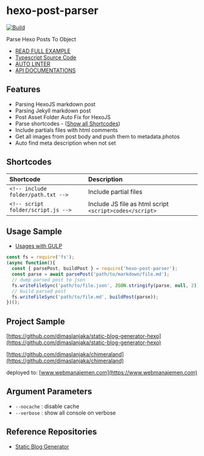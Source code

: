 # hexo-post-parser
[![Build](https://github.com/dimaslanjaka/hexo-post-parser/actions/workflows/build.yml/badge.svg?branch=main)](https://github.com/dimaslanjaka/hexo-post-parser/actions/workflows/build.yml)

Parse Hexo Posts To Object

- [READ FULL EXAMPLE](https://github.com/dimaslanjaka/hexo-post-parser/tree/master/tests)
- [Typescript Source Code](https://github.com/dimaslanjaka/hexo-post-parser/tree/master/src)
- [AUTO LINTER](https://www.webmanajemen.com/NodeJS/eslint-prettier-typescript-vscode.html)
- [API DOCUMENTATIONS](https://www.webmanajemen.com/docs/hexo-post-parser/modules.html)

## Features
- Parsing HexoJS markdown post
- Parsing Jekyll markdown post
- Post Asset Folder Auto Fix for HexoJS
- Parse shortcodes - ([Show all Shortcodes](#shortcodes))
- Include partials files with html comments
- Get all images from post body and push them to metadata.photos
- Auto find meta description when not set

## Shortcodes

| Shortcode | Description |
| :--- | :--- |
| `<!-- include folder/path.txt -->` | Include partial files |
| `<!-- script folder/script.js -->` | Include JS file as html script `<script>codes</script>` |

## Usage Sample

- [Usages with GULP](https://github.com/dimaslanjaka/static-blog-generator-hexo/blob/master/packages/gulp-sbg/src/gulp.post.ts)

```js
const fs = require('fs');
(async function(){
  const { parsePost, buildPost } = require('hexo-post-parser');
  const parse = await parsePost('path/to/markdown/file.md');
  // dump parsed post to json
  fs.writeFileSync('path/to/file.json', JSON.stringify(parse, null, 2));
  // build parsed post
  fs.writeFileSync('path/to/file.md', buildPost(parse));
})();
```

## Project Sample
[https://github.com/dimaslanjaka/static-blog-generator-hexo](https://github.com/dimaslanjaka/static-blog-generator-hexo)

[https://github.com/dimaslanjaka/chimeraland](https://github.com/dimaslanjaka/chimeraland)

deployed to: [www.webmanajemen.com](https://www.webmanajemen.com)

## Argument Parameters
- `--nocache` : disable cache
- `--verbose` : show all console on verbose

## Reference Repositories
- [Static Blog Generator](https://github.com/dimaslanjaka/static-blog-generator)
